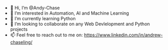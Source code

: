 - 👋 Hi, I’m @Andy-Chase
- 👀 I’m interested in Automation, AI and Machine Learning
- 🌱 I’m currently learning Python
- 💞️ I’m looking to collaborate on any Web Devlelopment and Python projects
- 📫 Feel free to reach out to me on: https://www.linkedin.com/in/andrew-chaseling/

<!---
Andy-Chase/Andy-Chase is a ✨ special ✨ repository because its `README.md` (this file) appears on your GitHub profile.
You can click the Preview link to take a look at your changes.
--->
